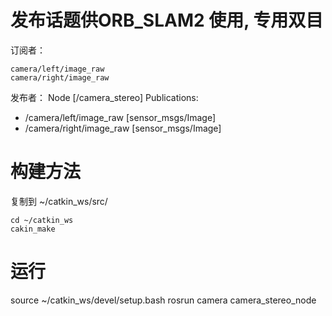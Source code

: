 # 发布话题供ORB_SLAM2 使用, 专用双目

订阅者：
```shell
camera/left/image_raw
camera/right/image_raw
```

发布者：
Node [/camera_stereo]
Publications: 
 * /camera/left/image_raw [sensor_msgs/Image]
 * /camera/right/image_raw [sensor_msgs/Image]

# 构建方法
复制到 ~/catkin_ws/src/
```shell
cd ~/catkin_ws
cakin_make
```

# 运行
source ~/catkin_ws/devel/setup.bash
rosrun camera camera_stereo_node
